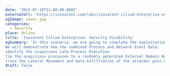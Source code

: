 ```yaml
---
date: '2023-07-19T11:00:00.000Z'
externalUrl: 'https://isovalent.com/labs/isovalent-cilium-enterprise-security-visibility/'
ogImage: cover.jpg
categories:
  - Security
place: Online
title: 'Isovalent Cilium Enterprise: Security Visibility'
ogSummary: 'In this scenario, we are going to simulate the exploitation of a nodejs application, with the attacker spawning a reverse shell inside of a container and moving laterally within the Kubernetes environment.
We will demonstrate how the combined Process and Network Event Data:
identify the suspicious Late Process Execution
tie the suspicious processes to a randomly generated External Domain Name
trace the Lateral Movement and Data Exfiltration of the attacker post-exploit'
draft: false
---
```

